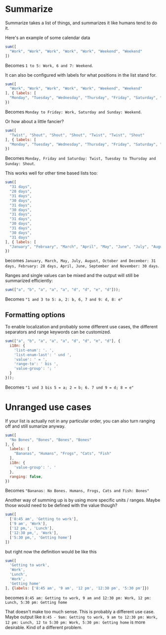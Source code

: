 # Summarize

Summarize takes a list of things, and summarizes it like humans tend to do it.

Here's an example of some calendar data
```js
sum([
  "Work", "Work", "Work", "Work", "Work", "Weekend", "Weekend"
])
```
Becomes `1 to 5: Work, 6 and 7: Weekend`.

It can also be configured with labels for what positions in the list stand for.

```js
sum([
  "Work", "Work", "Work", "Work", "Work", "Weekend", "Weekend"
], { labels: [
  "Monday", "Tuesday", "Wednesday", "Thursday", "Friday", "Saturday", "Sunday"]
})
```
Becomes `Monday to Friday: Work, Saturday and Sunday: Weekend`.

Or how about a little fancier?

```js
sum([
  "Twist", "Shout", "Shout", "Shout", "Twist", "Twist", "Shout"
], { labels: [
  "Monday", "Tuesday", "Wednesday", "Thursday", "Friday", "Saturday", "Sunday"]
})
```
Becomes `Monday, Friday and Saturday: Twist, Tuesday to Thursday and Sunday: Shout`.

This works well for other time based lists too:

```js
sum([
  "31 days",
  "28 days",
  "31 days",
  "30 days",
  "31 days",
  "30 days",
  "31 days",
  "31 days",
  "30 days",
  "31 days",
  "30 days",
  "31 days"
], { labels: [
  "January", "February", "March", "April", "May", "June", "July", "August", "September", "October", "November", "December"]
})
```
becomes `January, March, May, July, August, October and December: 31 days, February: 28 days, April, June, September and November: 30 days`.

Ranges and single values can be mixed and the output will still be summarized efficiently:
```js
sum(["a", "b", "a", "a", "a", "d", "d", "e", "d"]));
```
Becomes `"1 and 3 to 5: a, 2: b, 6, 7 and 9: d, 8: e"`

## Formatting options

To enable localization and probably some different use cases, the different separators and range keywords can be customized.

```js
sum(["a", "b", "a", "a", "a", "d", "d", "e", "d"], {
  i18n: {
    'list-enum': '، ',
    'list-enum-last': ' und ',
    'value': ' = ',
    'range-to': ' bis ',
    'value-group': '; '
  }
}));
```
Becomes `"1 und 3 bis 5 = a; 2 = b; 6، 7 und 9 = d; 8 = e"`

# Unranged use cases

If your list is actually not in any particular order, you can also turn ranging off and still sumarize anyway.

```js
sum([
  "No Bones", "Bones", "Bones", "Bones"
], {
  labels: [
    "Bananas", "Humans", "Frogs", "Cats", "Fish"
  ],
  i18n: {
    'value-group': '. '
  },
  ranging: false,
})
```
Becomes `"Bananas: No Bones. Humans, Frogs, Cats and Fish: Bones"`







Another way of summing up is by using more specific units / ranges.
Maybe those would need to be defined with the value though?

```js
sum([
  ['8:45 am', 'Getting to work'],
  ['9 am', 'Work'],
  ['12 pm,', 'Lunch'],
  ['12:30 pm,', 'Work'],
  ['5:30 pm,', 'Getting home']
])
```
but right now the definition would be like this

```js
sum([
  'Getting to work',
  'Work',
  'Lunch',
  'Work',
  'Getting home'
], {labels: ['8:45 am', '9 am', '12 pm', '12:30 pm', '5:30 pm']})
```
becomes `8:45 am: Getting to work, 9 am and 12:30 pm: Work, 12 pm: Lunch, 5:30 pm: Getting home`

That doesn't make too much sense. This is probably a different use case.
Maybe output like
`8:45 - 9am: Getting to work, 9 am to 12:30 pm: Work, 12 pm: Lunch, 12 to 5:30 pm: Work, 5:30 pm: Getting home` is more desirable. Kind of a different problem.